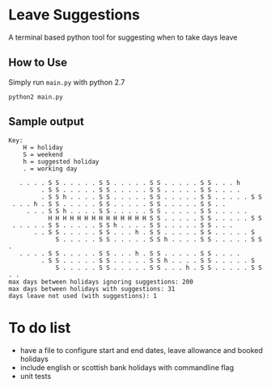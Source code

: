 # Leave Suggestions

A terminal based python tool for suggesting when to take days leave 

## How to Use

Simply run `main.py` with python 2.7

    python2 main.py

## Sample output

    Key:
        H = holiday
        S = weekend
        h = suggested holiday
        . = working day

       . . . . S S . . . . . S S . . . . . S S . . . . . S S . . . h 
             . S S . . . . . S S . . . . . S S . . . . . S S . . . . 
             . S S h . . . . S S . . . . . S S . . . . . S S . . . . . S S 
     . . . h . S S . . . . . S S . . . . . S S . . . . . S S . . 
         . . . S S h . . . . S S . . . . . S S . . . . . S S . . . . . 
               H H H H H H H H H H H H H H S S . . . . . S S . . . . . S S 
     . . . . . S S . . . . . S S h . . . . S S . . . . . S S . . . 
           . . S S . . . . . S S . . . h . S S . . . . . S S . . . . . S 
                 S . . . . . S S . . . . . S S h . . . . S S . . . . . S S . 
       . . . . S S . . . . . S S . . . h . S S . . . . . S S . . . . 
             . S S . . . . . S S . . . . . S S h . . . . S S . . . . . S 
                 S . . . . . S S . . . . . S S . . . h . S S . . . . . S S . . 
    max days between holidays ignoring suggestions: 200
    max days between holidays with suggestions: 31
    days leave not used (with suggestions): 1

# To do list

* have a file to configure start and end dates, leave allowance and booked holidays
* include english or scottish bank holidays with commandline flag
* unit tests
